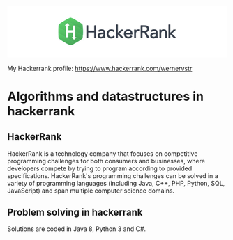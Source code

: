 ![Screenshot](title-hackerrank.jpg)

My Hackerrank profile: https://www.hackerrank.com/wernervstr
# Algorithms and datastructures in hackerrank
## HackerRank
HackerRank is a technology company that focuses on competitive programming challenges for both consumers and businesses, where developers compete by trying to program according to provided specifications. HackerRank's programming challenges can be solved in a variety of programming languages (including Java, C++, PHP, Python, SQL, JavaScript) and span multiple computer science domains.
## Problem solving in hackerrank
Solutions are coded in Java 8, Python 3 and C#.
